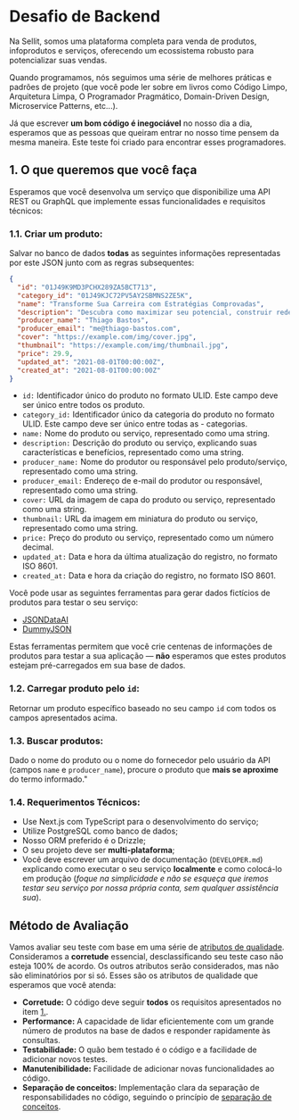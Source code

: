 # Desafio de Backend

Na Sellit, somos uma plataforma completa para venda de produtos, infoprodutos e serviços, oferecendo um ecossistema robusto para potencializar suas vendas.

Quando programamos, nós seguimos uma série de melhores práticas e padrões de projeto (que você pode ler sobre em livros como Código Limpo, Arquitetura Limpa, O Programador Pragmático, Domain-Driven Design, Microservice Patterns, etc...).

Já que escrever **um bom código é inegociável** no nosso dia a dia, esperamos que as pessoas que queiram entrar no nosso time pensem da mesma maneira. Este teste foi criado para encontrar esses programadores.

## 1. O que queremos que você faça

Esperamos que você desenvolva um serviço que disponibilize uma API REST ou GraphQL que implemente essas funcionalidades e requisitos técnicos:

### 1.1. Criar um produto:

Salvar no banco de dados **todas** as seguintes informações representadas por este JSON junto com as regras subsequentes:

```json
{
  "id": "01J49K9MD3PCHX289ZA5BCT713",
  "category_id": "01J49KJC72PV5AY2SBMNS2ZE5K",
  "name": "Transforme Sua Carreira com Estratégias Comprovadas",
  "description": "Descubra como maximizar seu potencial, construir redes influentes ​e garantir uma promoção rápida. Seu futuro começa aqui!",
  "producer_name": "Thiago Bastos",
  "producer_email": "me@thiago-bastos.com",
  "cover": "https://example.com/img/cover.jpg",
  "thumbnail": "https://example.com/img/thumbnail.jpg",
  "price": 29.9,
  "updated_at": "2021-08-01T00:00:00Z",
  "created_at": "2021-08-01T00:00:00Z"
}
```

- `id:` Identificador único do produto no formato ULID. Este campo deve ser único entre todos os produto.
- `category_id:` Identificador único da categoria do produto no formato ULID. Este campo deve ser único entre todas as - categorias.
- `name:` Nome do produto ou serviço, representado como uma string.
- `description:` Descrição do produto ou serviço, explicando suas características e benefícios, representado como uma string.
- `producer_name:` Nome do produtor ou responsável pelo produto/serviço, representado como uma string.
- `producer_email:` Endereço de e-mail do produtor ou responsável, representado como uma string.
- `cover:` URL da imagem de capa do produto ou serviço, representado como uma string.
- `thumbnail:` URL da imagem em miniatura do produto ou serviço, representado como uma string.
- `price:` Preço do produto ou serviço, representado como um número decimal.
- `updated_at:` Data e hora da última atualização do registro, no formato ISO 8601.
- `created_at:` Data e hora da criação do registro, no formato ISO 8601.

Você pode usar as seguintes ferramentas para gerar dados fictícios de produtos para testar o seu serviço:

- [JSONDataAI](https://jsondataai.com)
- [DummyJSON](https://dummyjson.com)

Estas ferramentas permitem que você crie centenas de informações de produtos para testar a sua aplicação — **não** esperamos que estes produtos estejam pré-carregados em sua base de dados.

### 1.2. Carregar produto pelo `id`:

Retornar um produto específico baseado no seu campo `id` com todos os campos apresentados acima.

### 1.3. Buscar produtos:

Dado o nome do produto ou o nome do fornecedor pelo usuário da API (campos `name` e `producer_name`), procure o produto que **mais se aproxime** do termo informado."

### 1.4. Requerimentos Técnicos:

* Use Next.js com TypeScript para o desenvolvimento do serviço;
* Utilize PostgreSQL como banco de dados;
* Nosso ORM preferido é o Drizzle;
* O seu projeto deve ser **multi-plataforma**;
* Você deve escrever um arquivo de documentação (`DEVELOPER.md`) explicando como executar o seu serviço **localmente** e como colocá-lo em produção (*foque na simplicidade e não se esqueça que iremos testar seu serviço por nossa própria conta, sem qualquer assistência sua*).

## Método de Avaliação

Vamos avaliar seu teste com base em uma série de [atributos de qualidade](https://en.wikipedia.org/wiki/List_of_system_quality_attributes). Consideramos a **corretude** essencial, desclassificando seu teste caso não esteja 100% de acordo. Os outros atributos serão considerados, mas não são eliminatórios por si só. Esses são os atributos de qualidade que esperamos que você atenda:

- **Corretude:** O código deve seguir **todos** os requisitos apresentados no item [1.](#1-o-que-queremos-que-você-faça).
- **Performance:** A capacidade de lidar eficientemente com um grande número de produtos na base de dados e responder rapidamente às consultas.
- **Testabilidade:** O quão bem testado é o código e a facilidade de adicionar novos testes.
- **Manutenibilidade:** Facilidade de adicionar novas funcionalidades ao código.
- **Separação de conceitos:** Implementação clara da separação de responsabilidades no código, seguindo o princípio de [separação de conceitos](https://en.wikipedia.org/wiki/Separation_of_concerns).
